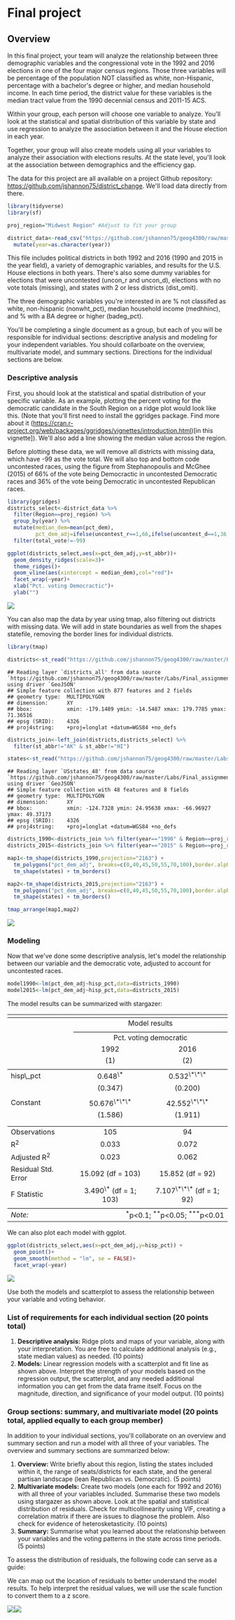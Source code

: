 Final project
================

Overview
--------

In this final project, your team will analyze the relationship between three demographic variables and the congressional vote in the 1992 and 2016 elections in one of the four major census regions. Those three variables will be percentage of the population NOT classified as white, non-Hispanic, percentage with a bachelor's degree or higher, and median household income. In each time period, the district value for these variables is the median tract value from the 1990 decennial census and 2011-15 ACS.

Within your group, each person will choose one variable to analyze. You'll look at the statistical and spatial distribution of this variable by state and use regression to analyze the association between it and the House election in each year.

Together, your group will also create models using all your variables to analyze their association with elections results. At the state level, you'll look at the association between demographics and the efficiency gap.

The data for this project are all available on a project Github repository: <https://github.com/jshannon75/district_change>. We'll load data directly from there.

``` r
library(tidyverse)
library(sf)

proj_region="Midwest Region" #Adjust to fit your group

district_data<-read_csv("https://github.com/jshannon75/geog4300/raw/master/Labs/Final_assignment/districts_data_all.csv") %>%
  mutate(year=as.character(year))
```

This file includes political districts in both 1992 and 2016 (1990 and 2015 in the year field), a variety of demographic variables, and results for the U.S. House elections in both years. There's also some dummy variables for elections that were uncontested (uncon\_r and uncon\_d), elections with no vote totals (missing), and states with 2 or less districts (dist\_omit).

The three demographic variables you're interested in are % not classifed as white, non-hispanic (nonwht\_pct), median household income (medhhinc), and % with a BA degree or higher (badeg\_pct).

You'll be completing a single document as a group, but each of you will be responsible for individual sections: descriptive analysis and modeling for your independent variables. You should collarboate on the overview, multivariate model, and summary sections. Directions for the individual sections are below.

### Descriptive analysis

First, you should look at the statistical and spatial distribution of your specific variable. As an example, plotting the percent voting for the democratic candidate in the South Region on a ridge plot would look like this. (Note that you'll first need to install the ggridges package. Find more about it (<https://cran.r-project.org/web/packages/ggridges/vignettes/introduction.html>)\[in this vignette\]). We'll also add a line showing the median value across the region.

Before plotting these data, we will remove all districts with missing data, which have -99 as the vote total. We will also top and bottom code uncontested races, using the figure from Stephanopoulis and McGhee (2015) of 66% of the vote being Democractic in uncontested Democratic races and 36% of the vote being Democratic in uncontested Republican races.

``` r
library(ggridges)
districts_select<-district_data %>%
  filter(Region==proj_region) %>%
  group_by(year) %>%
  mutate(median_dem=mean(pct_dem),
         pct_dem_adj=ifelse(uncontest_r==1,66,ifelse(uncontest_d==1,36,pct_dem))) %>%
  filter(total_vote!=-99)

ggplot(districts_select,aes(x=pct_dem_adj,y=st_abbr))+
  geom_density_ridges(scale=3)+
  theme_ridges()+
  geom_vline(aes(xintercept = median_dem),col="red")+
  facet_wrap(~year)+
  xlab("Pct. voting Democractic")+
  ylab("")
```

![](assignment_files/figure-markdown_github/unnamed-chunk-2-1.png)

You can also map the data by year using tmap, also filtering out districts with missing data. We will add in state boundaries as well from the shapes statefile, removing the border lines for individual districts.

``` r
library(tmap)

districts<-st_read("https://github.com/jshannon75/geog4300/raw/master/Labs/Final_assignment/districts_all.geojson",stringsAsFactors=FALSE) 
```

    ## Reading layer `districts_all' from data source `https://github.com/jshannon75/geog4300/raw/master/Labs/Final_assignment/districts_all.geojson' using driver `GeoJSON'
    ## Simple feature collection with 877 features and 2 fields
    ## geometry type:  MULTIPOLYGON
    ## dimension:      XY
    ## bbox:           xmin: -179.1489 ymin: -14.5487 xmax: 179.7785 ymax: 71.36516
    ## epsg (SRID):    4326
    ## proj4string:    +proj=longlat +datum=WGS84 +no_defs

``` r
districts_join<-left_join(districts,districts_select) %>%
  filter(st_abbr!="AK" & st_abbr!="HI")

states<-st_read("https://github.com/jshannon75/geog4300/raw/master/Labs/Final_assignment/USstates_48.geojson") %>% filter(Region==proj_region)
```

    ## Reading layer `USstates_48' from data source `https://github.com/jshannon75/geog4300/raw/master/Labs/Final_assignment/USstates_48.geojson' using driver `GeoJSON'
    ## Simple feature collection with 48 features and 8 fields
    ## geometry type:  MULTIPOLYGON
    ## dimension:      XY
    ## bbox:           xmin: -124.7328 ymin: 24.95638 xmax: -66.96927 ymax: 49.37173
    ## epsg (SRID):    4326
    ## proj4string:    +proj=longlat +datum=WGS84 +no_defs

``` r
districts_1990<-districts_join %>% filter(year=="1990" & Region==proj_region)
districts_2015<-districts_join %>% filter(year=="2015" & Region==proj_region)

map1<-tm_shape(districts_1990,projection="2163") +
  tm_polygons("pct_dem_adj", breaks=c(0,40,45,50,55,70,100),border.alpha=0)+
  tm_shape(states) + tm_borders()

map2<-tm_shape(districts_2015,projection="2163") +
  tm_polygons("pct_dem_adj", breaks=c(0,40,45,50,55,70,100),border.alpha=0)+
  tm_shape(states) + tm_borders()

tmap_arrange(map1,map2)
```

![](assignment_files/figure-markdown_github/unnamed-chunk-3-1.png)

### Modeling

Now that we've done some descriptive analysis, let's model the relationship between our variable and the democratic vote, adjusted to account for uncontested races.

``` r
model1990<-lm(pct_dem_adj~hisp_pct,data=districts_1990)
model2015<-lm(pct_dem_adj~hisp_pct,data=districts_2015)
```

The model results can be summarized with stargazer:

<table style="text-align:center">
<tr>
<td colspan="3" style="border-bottom: 1px solid black">
</td>
</tr>
<tr>
<td style="text-align:left">
</td>
<td colspan="2">
Model results
</td>
</tr>
<tr>
<td>
</td>
<td colspan="2" style="border-bottom: 1px solid black">
</td>
</tr>
<tr>
<td style="text-align:left">
</td>
<td colspan="2">
Pct. voting democratic
</td>
</tr>
<tr>
<td style="text-align:left">
</td>
<td>
1992
</td>
<td>
2016
</td>
</tr>
<tr>
<td style="text-align:left">
</td>
<td>
(1)
</td>
<td>
(2)
</td>
</tr>
<tr>
<td colspan="3" style="border-bottom: 1px solid black">
</td>
</tr>
<tr>
<td style="text-align:left">
hisp\_pct
</td>
<td>
0.648<sup>\*</sup>
</td>
<td>
0.532<sup>\*\*\*</sup>
</td>
</tr>
<tr>
<td style="text-align:left">
</td>
<td>
(0.347)
</td>
<td>
(0.200)
</td>
</tr>
<tr>
<td style="text-align:left">
</td>
<td>
</td>
<td>
</td>
</tr>
<tr>
<td style="text-align:left">
Constant
</td>
<td>
50.676<sup>\*\*\*</sup>
</td>
<td>
42.552<sup>\*\*\*</sup>
</td>
</tr>
<tr>
<td style="text-align:left">
</td>
<td>
(1.586)
</td>
<td>
(1.911)
</td>
</tr>
<tr>
<td style="text-align:left">
</td>
<td>
</td>
<td>
</td>
</tr>
<tr>
<td colspan="3" style="border-bottom: 1px solid black">
</td>
</tr>
<tr>
<td style="text-align:left">
Observations
</td>
<td>
105
</td>
<td>
94
</td>
</tr>
<tr>
<td style="text-align:left">
R<sup>2</sup>
</td>
<td>
0.033
</td>
<td>
0.072
</td>
</tr>
<tr>
<td style="text-align:left">
Adjusted R<sup>2</sup>
</td>
<td>
0.023
</td>
<td>
0.062
</td>
</tr>
<tr>
<td style="text-align:left">
Residual Std. Error
</td>
<td>
15.092 (df = 103)
</td>
<td>
15.852 (df = 92)
</td>
</tr>
<tr>
<td style="text-align:left">
F Statistic
</td>
<td>
3.490<sup>\*</sup> (df = 1; 103)
</td>
<td>
7.107<sup>\*\*\*</sup> (df = 1; 92)
</td>
</tr>
<tr>
<td colspan="3" style="border-bottom: 1px solid black">
</td>
</tr>
<tr>
<td style="text-align:left">
<em>Note:</em>
</td>
<td colspan="2" style="text-align:right">
<sup>*</sup>p&lt;0.1; <sup>**</sup>p&lt;0.05; <sup>***</sup>p&lt;0.01
</td>
</tr>
</table>
We can also plot each model with ggplot.

``` r
ggplot(districts_select,aes(x=pct_dem_adj,y=hisp_pct)) + 
  geom_point()+
  geom_smooth(method = "lm", se = FALSE)+
  facet_wrap(~year)
```

![](assignment_files/figure-markdown_github/unnamed-chunk-5-1.png)

Use both the models and scatterplot to assess the relationship between your variable and voting behavior.

### List of requirements for each individual section (20 points total)

1.  **Descriptive analysis:** Ridge plots and maps of your variable, along with your interpretation. You are free to calculate additional analysis (e.g., state median values) as needed. (10 points)
2.  **Models:** Linear regression models with a scatterplot and fit line as shown above. Interpret the strength of your models based on the regression output, the scatterplot, and any needed additional information you can get from the data frame itself. Focus on the magnitude, direction, and significance of your model output. (10 points)

### Group sections: summary, and multivariate model (20 points total, applied equally to each group member)

In addition to your individual sections, you'll collaborate on an overview and summary section and run a model with all three of your variables. The overview and summary sections are summarized below:

1.  **Overview:** Write briefly about this region, listing the states included within it, the range of seats/districts for each state, and the general partisan landscape (lean Republican vs. Democratic). (5 points)
2.  **Multivariate models:** Create two models (one each for 1992 and 2016) with all three of your variables included. Summarise these two models using stargazer as shown above. Look at the spatial and statistical distribution of residuals. Check for multicollinearity using VIF, creating a correlation matrix if there are issues to diagnose the problem. Also check for evidence of heterosketasticity. (10 points)
3.  **Summary:** Summarise what you learned about the relationship between your variables and the voting patterns in the state across time periods. (5 points)

To assess the distribution of residuals, the following code can serve as a guide:

We can map out the location of residuals to better understand the model results. To help interpret the residual values, we will use the scale function to convert them to a z score.

![](assignment_files/figure-markdown_github/unnamed-chunk-6-1.png)![](assignment_files/figure-markdown_github/unnamed-chunk-6-2.png)
